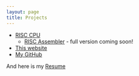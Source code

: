```yaml
---
layout: page
title: Projects
---
```


- [RISC CPU](/projects/risc_cpu)
	+ [RISC Assembler](https://github.com/connorjan/RISC-Assembler "GitHub Repo") - full version coming soon! 
- [This website](/)<br>
- [My GitHub](https://github.com/connorjan)

And here is my [Resume](/Resume.pdf "Resume")


<!--
# This is a 1 level header.
## This is a 2 level header.
### 3 level.
#### 4 level


My friend is so smart. He said

> I'm a [genius](http://www.apple.com).

to me.

```python
def thing():
	with number as hello:
		number = 2 * hello
```

Hello, `self` is a python keyword.

>my friend

>things

>[`hello`](http://google.com)

```c++
int foo()
{
	return 0;
}
```
-->
